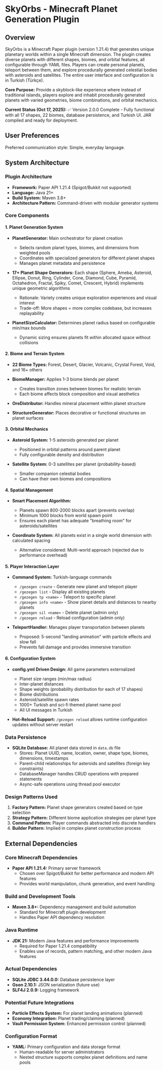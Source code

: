 # SkyOrbs - Minecraft Planet Generation Plugin

## Overview

SkyOrbs is a Minecraft Paper plugin (version 1.21.4) that generates unique planetary worlds within a single Minecraft dimension. The plugin creates diverse planets with different shapes, biomes, and orbital features, all configurable through YAML files. Players can create personal planets, teleport between them, and explore procedurally generated celestial bodies with asteroids and satellites. The entire user interface and configuration is in Turkish (Türkçe).

**Core Purpose:** Provide a skyblock-like experience where instead of traditional islands, players explore and inhabit procedurally generated planets with varied geometries, biome combinations, and orbital mechanics.

**Current Status (Oct 17, 2025):** ✅ Version 2.0.0 Complete - Fully functional with all 17 shapes, 22 biomes, database persistence, and Turkish UI. JAR compiled and ready for deployment.

## User Preferences

Preferred communication style: Simple, everyday language.

## System Architecture

### Plugin Architecture
- **Framework:** Paper API 1.21.4 (Spigot/Bukkit not supported)
- **Language:** Java 21+
- **Build System:** Maven 3.8+
- **Architecture Pattern:** Command-driven with modular generator systems

### Core Components

#### 1. Planet Generation System
- **PlanetGenerator:** Main orchestrator for planet creation
  - Selects random planet types, biomes, and dimensions from weighted pools
  - Coordinates with specialized generators for different planet shapes
  - Manages planet metadata and persistence
  
- **17+ Planet Shape Generators:** Each shape (Sphere, Ameba, Asteroid, Ellipse, Donut, Ring, Cylinder, Cone, Diamond, Cube, Pyramid, Octahedron, Fractal, Spiky, Comet, Crescent, Hybrid) implements unique geometric algorithms
  - Rationale: Variety creates unique exploration experiences and visual interest
  - Trade-off: More shapes = more complex codebase, but increases replayability

- **PlanetSizeCalculator:** Determines planet radius based on configurable min/max bounds
  - Dynamic sizing ensures planets fit within allocated space without collisions

#### 2. Biome and Terrain System
- **22 Biome Types:** Forest, Desert, Glacier, Volcanic, Crystal Forest, Void, and 16+ others
- **BiomeManager:** Applies 1-3 biome blends per planet
  - Creates transition zones between biomes for realistic terrain
  - Each biome affects block composition and visual aesthetics

- **OreDistributor:** Handles mineral placement within planet structure
- **StructureGenerator:** Places decorative or functional structures on planet surfaces

#### 3. Orbital Mechanics
- **Asteroid System:** 1-5 asteroids generated per planet
  - Positioned in orbital patterns around parent planet
  - Fully configurable density and distribution

- **Satellite System:** 0-3 satellites per planet (probability-based)
  - Smaller companion celestial bodies
  - Can have their own biomes and compositions

#### 4. Spatial Management
- **Smart Placement Algorithm:**
  - Planets spawn 800-2000 blocks apart (prevents overlap)
  - Minimum 1000 blocks from world spawn point
  - Ensures each planet has adequate "breathing room" for asteroids/satellites

- **Coordinate System:** All planets exist in a single world dimension with calculated spacing
  - Alternative considered: Multi-world approach (rejected due to performance overhead)

#### 5. Player Interaction Layer
- **Command System:** Turkish-language commands
  - `/gezegen create` - Generate new planet and teleport player
  - `/gezegen list` - Display all existing planets
  - `/gezegen tp <name>` - Teleport to specific planet
  - `/gezegen info <name>` - Show planet details and distances to nearby planets
  - `/gezegen sil <name>` - Delete planet (admin only)
  - `/gezegen reload` - Reload configuration (admin only)

- **TeleportHandler:** Manages player transportation between planets
  - Proposed: 5-second "landing animation" with particle effects and slow fall
  - Prevents fall damage and provides immersive transition

#### 6. Configuration System
- **config.yml Driven Design:** All game parameters externalized
  - Planet size ranges (min/max radius)
  - Inter-planet distances
  - Shape weights (probability distribution for each of 17 shapes)
  - Biome distributions
  - Asteroid/satellite spawn rates
  - 1000+ Turkish and sci-fi themed planet name pool
  - All UI messages in Turkish

- **Hot-Reload Support:** `/gezegen reload` allows runtime configuration updates without server restart

### Data Persistence
- **SQLite Database:** All planet data stored in `data.db` file
  - Stores: Planet UUID, name, location, owner, shape type, biomes, dimensions, timestamps
  - Parent-child relationships for asteroids and satellites (foreign key constraints)
  - DatabaseManager handles CRUD operations with prepared statements
  - Async-safe operations using thread pool executor

### Design Patterns Used
1. **Factory Pattern:** Planet shape generators created based on type selection
2. **Strategy Pattern:** Different biome application strategies per planet type
3. **Command Pattern:** Player commands abstracted into discrete handlers
4. **Builder Pattern:** Implied in complex planet construction process

## External Dependencies

### Core Minecraft Dependencies
- **Paper API 1.21.4:** Primary server framework
  - Chosen over Spigot/Bukkit for better performance and modern API features
  - Provides world manipulation, chunk generation, and event handling

### Build and Development Tools
- **Maven 3.8+:** Dependency management and build automation
  - Standard for Minecraft plugin development
  - Handles Paper API dependency resolution

### Java Runtime
- **JDK 21:** Modern Java features and performance improvements
  - Required for Paper 1.21.4 compatibility
  - Enables use of records, pattern matching, and other modern Java features

### Actual Dependencies
- **SQLite JDBC 3.44.0.0:** Database persistence layer
- **Gson 2.10.1:** JSON serialization (future use)
- **SLF4J 2.0.9:** Logging framework

### Potential Future Integrations
- **Particle Effects System:** For planet landing animations (planned)
- **Economy Integration:** Planet trading/claiming (planned)
- **Vault Permission System:** Enhanced permission control (planned)

### Configuration Format
- **YAML:** Primary configuration and data storage format
  - Human-readable for server administrators
  - Nested structure supports complex planet definitions and name pools